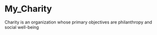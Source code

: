 # My_Charity
Charity is an organization whose primary objectives are philanthropy and social well-being 
